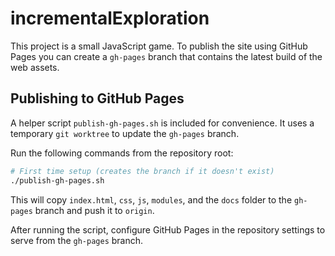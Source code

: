 # incrementalExploration

This project is a small JavaScript game. To publish the site using GitHub Pages you can create a `gh-pages` branch that contains the latest build of the web assets.

## Publishing to GitHub Pages

A helper script `publish-gh-pages.sh` is included for convenience. It uses a temporary `git worktree` to update the `gh-pages` branch.

Run the following commands from the repository root:

```bash
# First time setup (creates the branch if it doesn't exist)
./publish-gh-pages.sh
```

This will copy `index.html`, `css`, `js`, `modules`, and the `docs` folder to the `gh-pages` branch and push it to `origin`.

After running the script, configure GitHub Pages in the repository settings to serve from the `gh-pages` branch.
